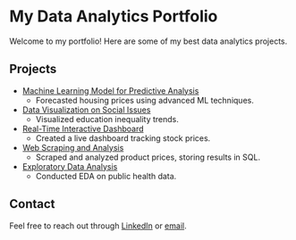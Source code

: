 # My Data Analytics Portfolio
Welcome to my portfolio! Here are some of my best data analytics projects.

## Projects
- [Machine Learning Model for Predictive Analysis](link-to-repo)
  * Forecasted housing prices using advanced ML techniques.
- [Data Visualization on Social Issues](link-to-repo)
  * Visualized education inequality trends.
- [Real-Time Interactive Dashboard](link-to-repo)
  * Created a live dashboard tracking stock prices.
- [Web Scraping and Analysis](link-to-repo)
  * Scraped and analyzed product prices, storing results in SQL.
- [Exploratory Data Analysis](link-to-repo)
  * Conducted EDA on public health data.

## Contact
Feel free to reach out through [LinkedIn](link-to-profile) or [email](mailto:your-email@example.com).

<!---
ZachHornerAnalytics/ZachHornerAnalytics is a ✨ special ✨ repository because its `README.md` (this file) appears on your GitHub profile.
You can click the Preview link to take a look at your changes.
--->
